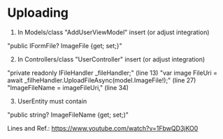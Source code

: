 # Uploading

1. In Models/class "AddUserViewModel" insert (or adjust integration)

"public IFormFile? ImageFile {get; set;}"

2. In Controllers/class "UserController" insert (or adjust integration)

"private readonly IFileHandler _fileHandler;" (line 13)
"var image FileUri = await _filheHandler.UploadFileAsync(model.ImageFile!);" (line 27)
"ImageFileName = imageFileUri," (line 34)

3. UserEntity must contain

"public string? ImageFileName {get; set;)"


Lines and Ref.: https://www.youtube.com/watch?v=1FbwQD3jKO0

